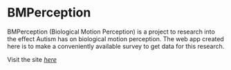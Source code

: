 # BMPerception

BMPerception (Biological Motion Perception) is a project to research into
the effect Autism has on biological motion perception. The web app created
here is to make a conveniently available survey to get data for this
research.

Visit the site [*here*](BMPerception.meteor.com)
